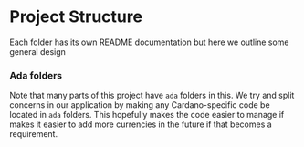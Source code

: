 # Project Structure

Each folder has its own README documentation but here we outline some general design

### Ada folders

Note that many parts of this project have `ada` folders in this. We try and split concerns in our application by making any Cardano-specific code be located in `ada` folders. This hopefully makes the code easier to manage if makes it easier to add more currencies in the future if that becomes a requirement.
